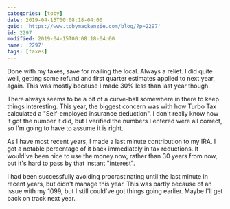 ```yaml
---
categories: [toby]
date: 2019-04-15T00:08:18-04:00
guid: 'https://www.tobymackenzie.com/blog/?p=2297'
id: 2297
modified: 2019-04-15T00:08:18-04:00
name: '2297'
tags: [taxes]
---
```


Done with my taxes, save for mailing the local.  Always a relief.<!--more-->  I did quite well, getting some refund and first quarter estimates applied to next year, again.  This was mostly because I made 30% less than last year though.

There always seems to be a bit of a curve-ball somewhere in there to keep things interesting.  This year, the biggest concern was with how Turbo Tax calculated a "Self-employed insurance deduction".  I don't really know how it got the number it did, but I verified the numbers I entered were all correct, so I'm going to have to assume it is right.

As I have most recent years, I made a last minute contribution to my IRA.  I got a notable percentage of it back immediately in tax reductions.  It would've been nice to use the money now, rather than 30 years from now, but it's hard to pass by that instant "interest".

I had been successfully avoiding procrastinating until the last minute in recent years, but didn't manage this year.  This was partly because of an issue with my 1099, but I still could've got things going earlier.  Maybe I'll get back on track next year.
